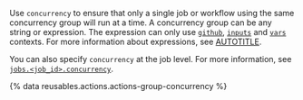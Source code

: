 Use `concurrency` to ensure that only a single job or workflow using the same concurrency group will run at a time. A concurrency group can be any string or expression. The expression can only use [`github`](/actions/learn-github-actions/contexts#github-context), [`inputs`](/actions/learn-github-actions/contexts#inputs-context) and [`vars`](/actions/learn-github-actions/contexts#vars-context) contexts. For more information about expressions, see [AUTOTITLE](/actions/learn-github-actions/expressions).

You can also specify `concurrency` at the job level. For more information, see [`jobs.<job_id>.concurrency`](/actions/using-workflows/workflow-syntax-for-github-actions#jobsjob_idconcurrency).

{% data reusables.actions.actions-group-concurrency %}
